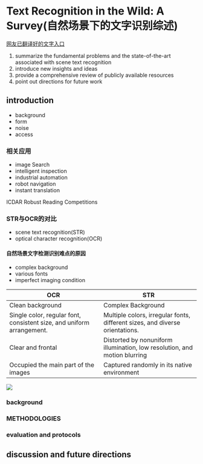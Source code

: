 # Text Recognition in the Wild: A Survey(自然场景下的文字识别综述)


[网友已翻译好的文字入口](https://www.jianshu.com/p/4313b8653492)

1. summarize the fundamental problems and the state-of-the-art associated with scene text recognition
2. introduce  new insights and ideas
3. provide a comprehensive review of publicly available resources
4. point out directions for future work




## introduction

- background
- form
- noise
- access

### 相关应用

- image Search
- intelligent inspection
- industrial automation
- robot navigation
- instant translation

ICDAR Robust Reading Competitions

### STR与OCR的对比

- scene text recognition(STR)
- optical character recognition(OCR)

#### 自然场景文字检测识别难点的原因

- complex background
- various fonts
- imperfect imaging condition

|  OCR   | STR   |
|  ----  | ----  |
| Clean background  | Complex Background |
| Single color, regular font, consistent size, and uniform arrangement.  | Multiple colors, irregular fonts, different sizes, and diverse orientations. |
| Clear and frontal | Distorted by nonuniform illumination, low resolution, and motion blurring|
| Occupied the main part of the images | Captured randomly in its native environment |

![](https://moonstarimg.oss-cn-hangzhou.aliyuncs.com/picgo_img/20210714144658.png)


### background



### METHODOLOGIES


### evaluation and protocols




## discussion and future directions